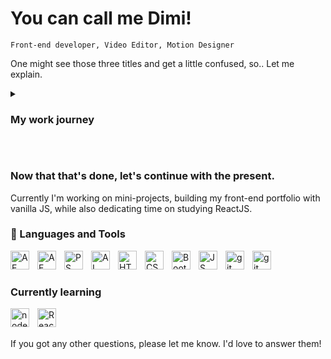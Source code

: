 # You can call me Dimi!
`Front-end developer, Video Editor, Motion Designer`

One might see those three titles and get a little confused, so.. Let me explain.

<details>
 <summary><h3>My work journey</h3></summary>

I've worked as a freelance Motion and Graphic Designer for a few years. 
<br> Last professional work experience, I worked as a video production specialist for almost 4 years. Planning, creating and editing videos including motion and sound design. Working on every detail including lighting setup, from concept to completion. In the past I've worked on projects with a lot of clients, locally and globaly - whether through my main job or freelance. Also worked on big events like allweb.mk and allweb.al. Additionally, I have completed a graphic design academy, where I was working on real-life projects, studying everything about digital. <br> <b>You can check some of my video production work in my repos!</b></details>

<br>

### Now that that's done, let's continue with the present.

Currently I'm working on mini-projects, building my front-end portfolio with vanilla JS, while also dedicating time on studying ReactJS.

### 🧰 Languages and Tools

<img align="left" alt="AE" width="30px" style="padding-right:10px;" src="https://cdn.jsdelivr.net/gh/devicons/devicon/icons/aftereffects/aftereffects-plain.svg" />
<img align="left" alt="AE" width="30px" style="padding-right:10px;" src="https://cdn.jsdelivr.net/gh/devicons/devicon/icons/premierepro/premierepro-plain.svg" />
<img align="left" alt="PS" width="30px" style="padding-right:10px;" src="https://cdn.jsdelivr.net/gh/devicons/devicon/icons/photoshop/photoshop-plain.svg" />
<img align="left" alt="AI" width="30px" style="padding-right:10px;" src="https://cdn.jsdelivr.net/gh/devicons/devicon/icons/illustrator/illustrator-plain.svg" />
<img align="left" alt="HTML" width="30px" style="padding-right:10px;" src="https://cdn.jsdelivr.net/gh/devicons/devicon/icons/html5/html5-plain.svg" />
<img align="left" alt="CSS3" width="30px" style="padding-right:10px;" src="https://cdn.jsdelivr.net/gh/devicons/devicon/icons/css3/css3-plain.svg" />
<img align="left" alt="Bootstrap" width="30px" style="padding-right:10px;" src="https://cdn.jsdelivr.net/gh/devicons/devicon/icons/bootstrap/bootstrap-original.svg" />
<img align="left" alt="JS" width="30px" style="padding-right:10px;" src="https://cdn.jsdelivr.net/gh/devicons/devicon/icons/javascript/javascript-plain.svg" />
<img align="left" alt="git" width="30px" style="padding-right:10px;" src="https://cdn.jsdelivr.net/gh/devicons/devicon/icons/git/git-original.svg" />
<img align="left" alt="git" width="30px" style="padding-right:10px;" src="https://cdn.jsdelivr.net/gh/devicons/devicon/icons/vscode/vscode-original.svg" />
<br />


#

### Currently learning
<img align="left" alt="nodeJS" width="30px" style="padding-right:10px;" src="https://cdn.jsdelivr.net/gh/devicons/devicon/icons/nodejs/nodejs-original.svg" />
<img align="left" alt="React" width="30px" style="padding-right:10px;" src="https://cdn.jsdelivr.net/gh/devicons/devicon/icons/react/react-original.svg" /><br />



<br />


If you got any other questions, please let me know. I'd love to answer them!
